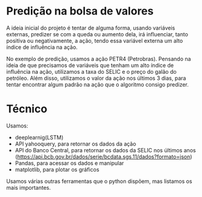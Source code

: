 # Predição na bolsa de valores 

A ideia inicial do projeto é tentar de alguma forma, usando variáveis externas, predizer se com a queda ou aumento dela,
irá influenciar, tanto positiva ou negativamente, a ação, tendo essa variável externa um alto índice de influência na ação.

No exemplo de predição, usamos a ação PETR4 (Petrobras). Pensando na ideia de que precisamos de variáveis que tenham um alto índice de influência 
na ação, utilizamos a taxa do SELIC e o preço do galão do petróleo. Além disso, utilizamos o valor da ação nos últimos 3 dias, para tentar encontrar 
algum padrão na ação que o algoritmo consigo predizer.

# Técnico

Usamos:
- deeplearnig(LSTM)
- API yahooquery, para retornar os dados da ação
- API do Banco Central, para retornar os dados da SELIC nos últimos anos (https://api.bcb.gov.br/dados/serie/bcdata.sgs.11/dados?formato=json)
- Pandas, para acessar os dados e manipular 
- matplotlib, para plotar os gráficos

Usamos várias outras ferramentas que o python dispõem, mas listamos os mais importantes.
